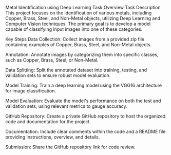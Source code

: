 Metal Identification using Deep Learning
Task Overview
Task Description
This project focuses on the identification of various metals, including Copper, Brass, Steel, and Non-Metal objects, utilizing Deep Learning and Computer Vision techniques. The primary goal is to develop a model capable of classifying input images into one of these categories.

Key Steps
Data Collection:
Collect images from a provided zip file containing examples of Copper, Brass, Steel, and Non-Metal objects.

Annotation:
Annotate images by categorizing them into specific classes, such as Copper, Brass, Steel, or Non-Metal.

Data Splitting:
Split the annotated dataset into training, testing, and validation sets to ensure robust model evaluation.

Model Training:
Train a deep learning model using the VGG16 architecture for image classification.

Model Evaluation:
Evaluate the model's performance on both the test and validation sets, using relevant metrics to gauge accuracy.

GitHub Repository:
Create a private GitHub repository to host the organized code and documentation for the project.

Documentation:
Include clear comments within the code and a README file providing instructions, overview, and details.

Submission:
Share the GitHub repository link for code review.
